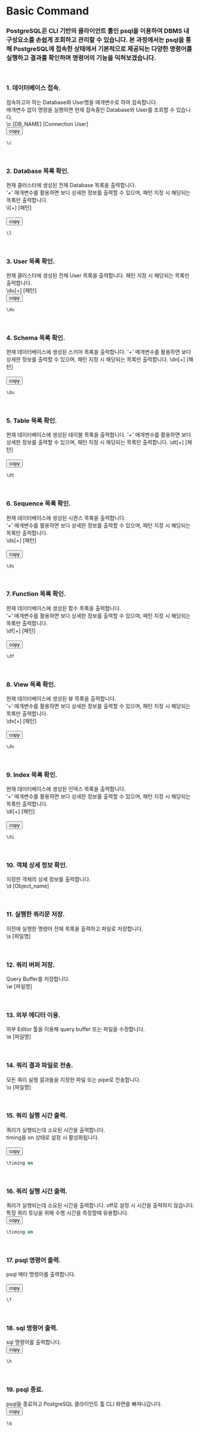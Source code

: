 # Basic Command
### PostgreSQL은 CLI 기반의 클라이언트 툴인 psql을 이용하여 DBMS 내 구성요소를 손쉽게 조회하고 관리할 수 있습니다. 본 과정에서는 psql을 통해 PostgreSQL에 접속한 상태에서 기본적으로 제공되는 다양한 명령어를 실행하고 결과를 확인하며 명령어의 기능을 익혀보겠습니다.

&nbsp;&nbsp;&nbsp;&nbsp;
### 1. 데이터베이스 접속.  
접속하고자 하는 Database와 User명을 매개변수로 하여 접속합니다.  
매개변수 없이 명령을 실행하면 현재 접속중인 Database와 User를 조회할 수 있습니다.  
\c [DB_NAME] [Connection User]  
<button onclick="copyCode(0)">copy</button>
```sql
\c
```


&nbsp;&nbsp;&nbsp;&nbsp;
### 2. Database 목록 확인.  
현재 클러스터에 생성된 전체 Database 목록을 출력합니다.  
'+' 매개변수를 활용하면 보다 상세한 정보를 출력할 수 있으며, 패턴 지정 시 해당되는 목록만 출력합니다.  
\l[+] [패턴]  
&nbsp;  
<button onclick="copyCode(1)">copy</button>
```sql
\l
```


&nbsp;&nbsp;&nbsp;&nbsp;
### 3. User 목록 확인.  
현재 클러스터에 생성된 전체 User 목록을 출력합니다. 패턴 지정 시 해당되는 목록만 출력합니다.  
\du[+] [패턴]  
<button onclick="copyCode(2)">copy</button>
```sql
\du
```


&nbsp;&nbsp;&nbsp;&nbsp;
### 4. Schema 목록 확인.  
현재 데이터베이스에 생성된 스키마 목록을 출력합니다.
'+' 매개변수를 활용하면 보다 상세한 정보를 출력할 수 있으며, 패턴 지정 시 해당되는 목록만 출력합니다. 
\dn[+] [패턴]  
&nbsp;  
<button onclick="copyCode(3)">copy</button>
```sql
\du
```


&nbsp;&nbsp;&nbsp;&nbsp;
### 5. Table 목록 확인.  
현재 데이터베이스에 생성된 테이블 목록을 출력합니다.
'+' 매개변수를 활용하면 보다 상세한 정보를 출력할 수 있으며, 패턴 지정 시 해당되는 목록만 출력합니다.
\dt[+] [패턴]  
&nbsp;  
<button onclick="copyCode(4)">copy</button>
```sql
\dt
```


&nbsp;&nbsp;&nbsp;&nbsp;
### 6. Sequence 목록 확인.  
현재 데이터베이스에 생성된 시퀀스 목록을 출력합니다.  
'+' 매개변수를 활용하면 보다 상세한 정보를 출력할 수 있으며, 패턴 지정 시 해당되는 목록만 출력합니다.  
\ds[+] [패턴]  
&nbsp;  
<button onclick="copyCode(5)">copy</button>
```sql
\ds
```


&nbsp;&nbsp;&nbsp;&nbsp;
### 7. Function 목록 확인.  
현재 데이터베이스에 생성된 함수 목록을 출력합니다.  
'+' 매개변수를 활용하면 보다 상세한 정보를 출력할 수 있으며, 패턴 지정 시 해당되는 목록만 출력합니다.  
\df[+] [패턴]  
&nbsp;  
<button onclick="copyCode(6)">copy</button>
```sql
\df
```


&nbsp;&nbsp;&nbsp;&nbsp;
### 8. View 목록 확인.  
현재 데이터베이스에 생성된 뷰 목록을 출력합니다.  
'+' 매개변수를 활용하면 보다 상세한 정보를 출력할 수 있으며, 패턴 지정 시 해당되는 목록만 출력합니다.  
\dv[+] [패턴]  
&nbsp;  
<button onclick="copyCode(7)">copy</button>
```sql
\dv
```


&nbsp;&nbsp;&nbsp;&nbsp;
### 9. Index 목록 확인.  
현재 데이터베이스에 생성된 인덱스 목록을 출력합니다.  
'+' 매개변수를 활용하면 보다 상세한 정보를 출력할 수 있으며, 패턴 지정 시 해당되는 목록만 출력합니다.  
\di[+] [패턴]  
&nbsp;  
<button onclick="copyCode(8)">copy</button>
```sql
\di
```


&nbsp;&nbsp;&nbsp;&nbsp;
### 10. 객체 상세 정보 확인.  
지정한 객체의 상세 정보를 출력합니다.  
\d [Object_name]  



&nbsp;&nbsp;&nbsp;&nbsp;
### 11. 실행한 쿼리문 저장.  
이전에 실행한 명령어 전체 목록을 출력하고 파일로 저장합니다.  
\s [파일명]  


&nbsp;&nbsp;&nbsp;&nbsp;
### 12. 쿼리 버퍼 저장.  
Query Buffer를 저장합니다.  
\w [파일명]  


&nbsp;&nbsp;&nbsp;&nbsp;
### 13. 외부 에디터 이용.  
외부 Editor 툴을 이용해 query buffer 또는 파일을 수정합니다.  
\e [파일명]  


&nbsp;&nbsp;&nbsp;&nbsp;
### 14. 쿼리 결과 파일로 전송.  
모든 쿼리 실행 결과들을 지정한 파일 또는 pipe로 전송합니다.  
\o [파일명]  


&nbsp;&nbsp;&nbsp;&nbsp;
### 15. 쿼리 실행 시간 출력.  
쿼리가 실행되는데 소요된 시간을 출력합니다.  
timing을 on 상태로 설정 시 활성화됩니다.  
&nbsp;  
<button onclick="copyCode(9)">copy</button>
```sql
\timing on
```


&nbsp;&nbsp;&nbsp;&nbsp;
### 16. 쿼리 실행 시간 출력.  
쿼리가 실행되는데 소요된 시간을 출력합니다. off로 설정 시 시간을 출력하지 않습니다.  
특정 쿼리 튜닝을 위해 수행 시간을 측정할때 유용합니다.
&nbsp;  
<button onclick="copyCode(10)">copy</button>
```sql
\timing on
```


&nbsp;&nbsp;&nbsp;&nbsp;
### 17. psql 명령어 출력.  
psql 메타 명령어를 출력합니다.  
&nbsp;  
<button onclick="copyCode(11)">copy</button>
```sql
\?
```


&nbsp;&nbsp;&nbsp;&nbsp;
### 18. sql 명령어 출력.  
sql 명령어를 출력합니다.
&nbsp;  
<button onclick="copyCode(12)">copy</button>
```sql
\h
```


&nbsp;&nbsp;&nbsp;&nbsp;
### 19. psql 종료.  
psql을 종료하고 PostgreSQL 클라이언트 툴 CLI 화면을 빠져나갑니다.
&nbsp;  
<button onclick="copyCode(13)">copy</button>
```sql
\q
```








